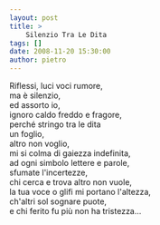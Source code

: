 ```yaml
---
layout: post
title: >
    Silenzio Tra Le Dita
tags: []
date: 2008-11-20 15:30:00
author: pietro
---
```

Riflessi, luci voci rumore,<br/>ma è silenzio,<br/>ed assorto io,<br/>ignoro caldo freddo e fragore,<br/>perché stringo tra le dita<br/>un foglio,<br/>altro non voglio,<br/>mi si colma di gaiezza indefinita,<br/>ad ogni simbolo lettere e parole,<br/>sfumate l'incertezze,<br/>chi cerca e trova altro non vuole,<br/>la tua voce o glifi mi portano l'altezza,<br/>ch'altri sol sognare puote,<br/>e chi ferito fu più non ha tristezza...
